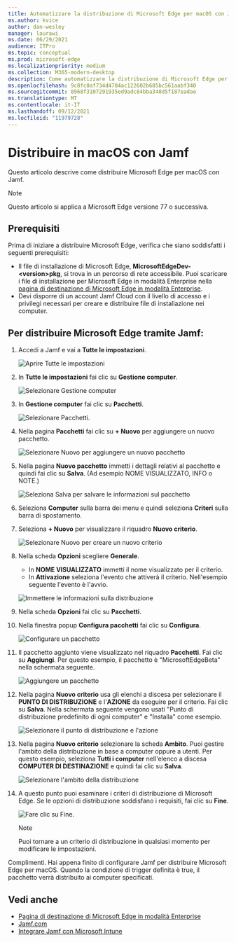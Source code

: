 ```yaml
---
title: Automatizzare la distribuzione di Microsoft Edge per macOS con Jamf
ms.author: kvice
author: dan-wesley
manager: laurawi
ms.date: 06/29/2021
audience: ITPro
ms.topic: conceptual
ms.prod: microsoft-edge
ms.localizationpriority: medium
ms.collection: M365-modern-desktop
description: Come automatizzare la distribuzione di Microsoft Edge per macOS con Jamf.
ms.openlocfilehash: 9c8fc0af734d4784ac122602b685bc561aabf340
ms.sourcegitcommit: 8968f3107291935ed9adc84bba348d5f187eadae
ms.translationtype: MT
ms.contentlocale: it-IT
ms.lasthandoff: 09/12/2021
ms.locfileid: "11979728"
---
```

# <a name="deploy-to-macos-with-jamf"></a>Distribuire in macOS con Jamf

Questo articolo descrive come distribuire Microsoft Edge per macOS con Jamf.

> [!NOTE]
> Questo articolo si applica a Microsoft Edge versione 77 o successiva.

## <a name="prerequisites"></a>Prerequisiti

Prima di iniziare a distribuire Microsoft Edge, verifica che siano soddisfatti i seguenti prerequisiti:

- Il file di installazione di Microsoft Edge, **MicrosoftEdgeDev-\<version\>pkg**, si trova in un percorso di rete accessibile. Puoi scaricare i file di installazione per Microsoft Edge in modalità Enterprise nella [pagina di destinazione di Microsoft Edge in modalità Enterprise](https://aka.ms/EdgeEnterprise).
- Devi disporre di un account Jamf Cloud con il livello di accesso e i privilegi necessari per creare e distribuire file di installazione nei computer.

## <a name="to-deploy-microsoft-edge-using-jamf"></a>Per distribuire Microsoft Edge tramite Jamf:

1. Accedi a Jamf e vai a **Tutte le impostazioni**.

    ![Aprire Tutte le impostazioni](./media/mac-deploy/jamf-dash-main-open-settings.png)

2. In **Tutte le impostazioni** fai clic su **Gestione computer**.

    ![Selezionare Gestione computer](./media/mac-deploy/jamf-all-settings-computer-mgmt.png)

3. In **Gestione computer** fai clic su **Pacchetti**.

    ![Selezionare Pacchetti.](./media/mac-deploy/jamf-all-settings-computer-mgmt-pkgs.png)

4. Nella pagina **Pacchetti** fai clic su **+ Nuovo** per aggiungere un nuovo pacchetto.

    ![Selezionare Nuovo per aggiungere un nuovo pacchetto](./media/mac-deploy/jamf-all-settings-computer-mgmt-new-pkg.png)

5. Nella pagina **Nuovo pacchetto** immetti i dettagli relativi al pacchetto e quindi fai clic su **Salva**. (Ad esempio NOME VISUALIZZATO, INFO o NOTE.)

    ![Seleziona Salva per salvare le informazioni sul pacchetto](./media/mac-deploy/jamf-all-settings-computer-mgmt-save-pkg-info.png)

6. Seleziona **Computer** sulla barra dei menu e quindi seleziona **Criteri** sulla barra di spostamento.

7. Seleziona **+ Nuovo** per visualizzare il riquadro **Nuovo criterio**.

    ![Selezionare Nuovo per creare un nuovo criterio](./media/mac-deploy/jamf-all-settings-computer-new-policy.png)

8. Nella scheda **Opzioni** scegliere **Generale**.

    - In **NOME VISUALIZZATO** immetti il nome visualizzato per il criterio.
    - In **Attivazione** seleziona l'evento che attiverà il criterio. Nell'esempio seguente l'evento è l'avvio.

    ![Immettere le informazioni sulla distribuzione](./media/mac-deploy/jamf-all-settings-computer-cfg-policy.png)

9. Nella scheda **Opzioni** fai clic su **Pacchetti**.

10. Nella finestra popup **Configura pacchetti** fai clic su **Configura**.

    ![Configurare un pacchetto](./media/mac-deploy/jamf-all-settings-computer-policy-pkg-configure.png)

11. Il pacchetto aggiunto viene visualizzato nel riquadro **Pacchetti**. Fai clic su **Aggiungi**. Per questo esempio, il pacchetto è "MicrosoftEdgeBeta" nella schermata seguente.

    ![Aggiungere un pacchetto](./media/mac-deploy/jamf-all-settings-computer-policy-pkg-add-beta.png)

12. Nella pagina **Nuovo criterio** usa gli elenchi a discesa per selezionare il **PUNTO DI DISTRIBUZIONE** e l'**AZIONE** da eseguire per il criterio. Fai clic su **Salva**. Nella schermata seguente vengono usati "Punto di distribuzione predefinito di ogni computer" e "Installa" come esempio.

    ![Selezionare il punto di distribuzione e l'azione](./media/mac-deploy/jamf-all-settings-computer-mgmt-pkg-cfg-distro.png)

13. Nella pagina **Nuovo criterio** selezionare la scheda **Ambito**. Puoi gestire l'ambito della distribuzione in base a computer oppure a utenti. Per questo esempio, seleziona **Tutti i computer** nell'elenco a discesa **COMPUTER DI DESTINAZIONE** e quindi fai clic su **Salva**.

    ![Selezionare l'ambito della distribuzione](./media/mac-deploy/jamf-all-settings-computer-mgmt-add-target.png)

14. A questo punto puoi esaminare i criteri di distribuzione di Microsoft Edge. Se le opzioni di distribuzione soddisfano i requisiti, fai clic su **Fine**.

    ![Fare clic su Fine.](./media/mac-deploy/jamf-all-settings-computer-mgmt-finish-add-deployment.png)

    > [!NOTE]
    > Puoi tornare a un criterio di distribuzione in qualsiasi momento per modificare le impostazioni.

Complimenti. Hai appena finito di configurare Jamf per distribuire Microsoft Edge per macOS. Quando la condizione di trigger definita è true, il pacchetto verrà distribuito ai computer specificati.

## <a name="see-also"></a>Vedi anche

- [Pagina di destinazione di Microsoft Edge in modalità Enterprise](https://aka.ms/EdgeEnterprise)
- [Jamf.com](https://www.jamf.com/)
- [Integrare Jamf con Microsoft Intune](/intune/conditional-access-integrate-jamf)